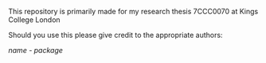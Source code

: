 This repository is primarily made for my research thesis 7CCC0070 at Kings College London

Should you use this please give credit to the appropriate authors:

*name - package*

